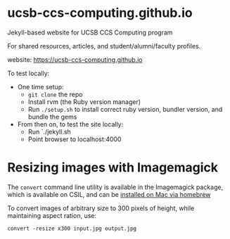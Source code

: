 # ucsb-ccs-computing.github.io

Jekyll-based website for UCSB CCS Computing program

For shared resources, articles, and student/alumni/faculty profiles.

website: https://ucsb-ccs-computing.github.io

To test locally:
* One time setup:
    * `git clone` the repo
    * Install rvm (the Ruby version manager)
    * Run `./setup.sh` to install correct ruby version, bundler version, and bundle the gems
* From then on, to test the site locally:
    * Run `./jekyll.sh
    * Point browser to localhost:4000

# Resizing images with Imagemagick

The `convert` command line utility is available in the Imagemagick package,
which is available on CSIL, and can be [installed on Mac via homebrew](http://stackoverflow.com/questions/7053996/how-do-i-install-imagemagick-with-homebrew)

To convert images of arbitrary size to 300 pixels of height, while maintaining aspect ration, use:

```
convert -resize x300 input.jpg output.jpg
```

